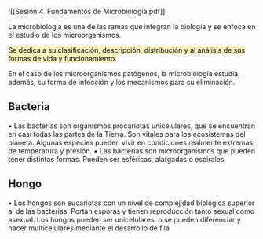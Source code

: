 ![[Sesión 4. Fundamentos de Microbiología.pdf]]

La microbiología es una de las ramas que integran la biología y se enfoca en el estudio de los
microorganismos. 

<mark style="background: #FFF3A3A6;">Se dedica a su clasificación, descripción, distribución y al análisis de sus formas de vida y funcionamiento.</mark>

En el caso de los microorganismos patógenos, la
microbiología estudia, además, su forma de infección y los mecanismos para su eliminación.


## Bacteria
• Las bacterias son organismos procariotas
unicelulares, que se encuentran en casi todas las
partes de la Tierra. Son vitales para los ecosistemas
del planeta. Algunas especies pueden vivir en
condiciones realmente extremas de temperatura y
presión.
• Las bacterias son microorganismos que pueden
tener distintas formas. Pueden ser esféricas,
alargadas o espirales.


## Hongo
• Los hongos son eucariotas con un nivel de
complejidad biológica superior al de las bacterias.
Portan esporas y tienen reproducción tanto sexual
como asexual. Los hongos pueden ser unicelulares,
o se pueden diferenciar y hacer multicelulares
mediante el desarrollo de fila